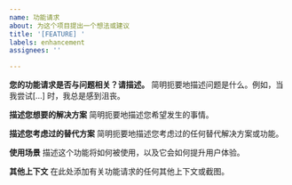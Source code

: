```yaml
---
name: 功能请求
about: 为这个项目提出一个想法或建议
title: '[FEATURE] '
labels: enhancement
assignees: ''

---
```


**您的功能请求是否与问题相关？请描述。**
简明扼要地描述问题是什么。例如，当我尝试[...] 时，我总是感到沮丧。

**描述您想要的解决方案**
简明扼要地描述您希望发生的事情。

**描述您考虑过的替代方案**
简明扼要地描述您考虑过的任何替代解决方案或功能。

**使用场景**
描述这个功能将如何被使用，以及它会如何提升用户体验。

**其他上下文**
在此处添加有关功能请求的任何其他上下文或截图。 